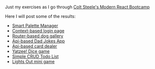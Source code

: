 Just my exercises as I go through [Colt Steele's Modern React Bootcamp](https://www.udemy.com/modern-react-bootcamp)

Here I will post some of the results:

- [Smart Palette Manager](https://juanirache.github.io/modern-react-bootcamp-exercises/s24-colors-app/)
- [Context-based login page](https://juanirache.github.io/modern-react-bootcamp-exercises/s33-login_page/)
- [Router-based dog gallery](https://juanirache.github.io/modern-react-bootcamp-exercises/s23-dogs/)
- [Api-based Dad Jokes App](https://juanirache.github.io/modern-react-bootcamp-exercises/s19-dad-jokes)
- [Api-based card dealer](https://juanirache.github.io/modern-react-bootcamp-exercises/s18-deck-of-cards/)
- [Yatzee! Dice game](https://juanirache.github.io/modern-react-bootcamp-exercises/s16-yahtzee)
- [Simple CRUD Todo List](https://juanirache.github.io/modern-react-bootcamp-exercises/s15-todo-list)
- [Lights Out mini game](https://juanirache.github.io/modern-react-bootcamp-exercises/s12-lights-out)